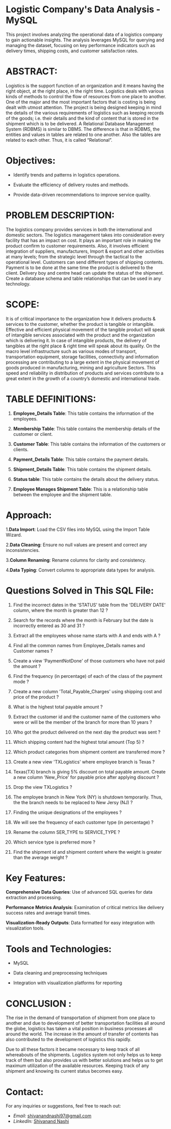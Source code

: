 # Logistic Company's Data Analysis - MySQL

  This project involves analyzing the operational data of a logistics company to gain actionable insights. The analysis leverages MySQL for querying and managing the dataset, focusing on key performance indicators such as delivery times, shipping costs, and customer satisfaction rates.

# ABSTRACT: 
 
  Logistics is the support function of an organization and it means having the right object, at the right place, in the right time. Logistics deals with various kinds of methods to control the flow of resources from one place to another. One of the major and the most important factors that is costing is being dealt with utmost attention. The project is being designed keeping in mind the details of the various requirements of logistics such as keeping records of the goods; i.e. their details and the kind of content that is stored in the shipment which is to be delivered. 
  A Relational Database Management System (RDBMS) is similar to DBMS. The difference is that in RDBMS, the entities and values in tables are related to one another. Also the tables are related to each other. Thus, it is called “Relational”. 

# Objectives:

* Identify trends and patterns in logistics operations.

* Evaluate the efficiency of delivery routes and methods.

* Provide data-driven recommendations to improve service quality.

# PROBLEM DESCRIPTION:

  The logistics company provides services in both the international and domestic sectors. The logistics management takes into consideration every facility that has an impact on cost. It plays an important role in making the product confirm to customer requirements. Also, it involves efficient integration of suppliers, manufacturers, Import & export and other activities at many levels; from the strategic level through the tactical to the operational level. 
  Customers can send different types of shipping contents. Payment is to be done at the same time the product is delivered to the client. Delivery boy and centre head can update the status of the shipment. Create a database schema and table relationships that can be used in any technology. 

# SCOPE:
 
  It is of critical importance to the organization how it delivers products & services to the customer, whether the product is tangible or intangible. Effective and efficient physical movement of the tangible product will speak of intangible services associated with the product and the organization which is delivering it. 
  In case of intangible products, the delivery of tangibles at the right place & right time will speak about its quality. On the macro level infrastructure such as various modes of transport, transportation equipment, storage facilities, connectivity and information processing are contributing to a large extent in the physical movement of goods produced in manufacturing, mining and agriculture Sectors.
  This speed and reliability in distribution of products and services contribute to a great extent in the growth of a country’s domestic and international trade. 

# TABLE DEFINITIONS:

1)	**Employee_Details Table**: 
  This table contains the information of the employees. 

 2) **Membership Table**: 
  This table contains the membership details of the customer or client. 
 
 3)	**Customer Table**: 
    This table contains the information of the customers or clients. 
 
 4)	**Payment_Details Table**: 
    This table contains the payment details.
     
 5)	**Shipment_Details Table**: 
    This table contains the shipment details.
     
 6)	**Status table**: 
    This table contains the details about the delivery status. 
     
 7)	**Employee Manages Shipment Table**: 
    This is a relationship table between the employee and the shipment table.

# Approach:

  1.**Data Import**: Load the CSV files into MySQL using the Import Table Wizard.
  
  2.**Data Cleaning**: Ensure no null values are present and correct any inconsistencies.
  
  3.**Column Renaming**: Rename columns for clarity and consistency.
  
  4.**Data Typing**: Convert columns to appropriate data types for analysis.

# Questions Solved in This SQL File:

1) Find the incorrect dates in the 'STATUS' table from the 'DELIVERY DATE' column, where the month is greater than 12 ?

2) Search for the records where the month is February but the date is incorrectly entered as 30 and 31 ?

3) Extract all the employees whose name starts with A and ends with A ?

4) Find all the common names from Employee_Details names and Customer names ?

5) Create a view 'PaymentNotDone' of those customers who have not paid the amount ?

6) Find the frequency (in percentage) of each of the class of the payment mode ?

7) Create a new column 'Total_Payable_Charges' using shipping cost and price of the product ?

8) What is the highest total payable amount ?

9) Extract the customer id and the customer name  of the customers who were or will be the member of the branch for more than 10 years ?

10) Who got the product delivered on the next day the product was sent ?

11) Which shipping content had the highest total amount (Top 5) ?

12) Which product categories from shipment content are transferred more ?

13) Create a new view 'TXLogistics' where employee branch is Texas ?

14) Texas(TX) branch is giving 5% discount on total payable amount. Create a new column 'New_Price' for payable price after applying discount ?

15) Drop the view TXLogistics ?

16) The employee branch in New York (NY) is shutdown temporarily. Thus, the the branch needs to be replaced to New Jersy (NJ) ?

17) Finding the unique designations of the employees ?

18) We will see the frequency of each customer type (in percentage) ?

19) Rename the column SER_TYPE to SERVICE_TYPE ?

20) Which service type is preferred more ?

21) Find the shipment id and shipment content where the weight is greater than the average weight ?

# Key Features:
  
**Comprehensive Data Queries**: Use of advanced SQL queries for data extraction and processing.
  
**Performance Metrics Analysis**: Examination of critical metrics like delivery success rates and average transit times.

**Visualization-Ready Outputs**: Data formatted for easy integration with visualization tools.

# Tools and Technologies:
 
 * MySQL

 * Data cleaning and preprocessing techniques

 * Integration with visualization platforms for reporting

 
 # CONCLUSION :
 
The rise in the demand of transportation of shipment from one place to another and due to development of better transportation facilities all around the globe, logistics has taken a vital position in business processes all around the world. The increase in the amount of transfer of contents has also contributed to the development of logistics this rapidly. 
 
Due to all these factors it became necessary to keep track of all whereabouts of the shipments. Logistics system not only helps us to keep track of them but also provides us with better solutions and helps us to get maximum utilization of the available resources. Keeping track of any shipment and knowing its current status becomes easy. 

 # Contact:

For any inquiries or suggestions, feel free to reach out:

- *Email:* [shivanandnashi97@gmail.com](mailto:shivanandnashi97@gmail.com)
- *LinkedIn:* [Shivanand Nashi](https://www.linkedin.com/in/shivanand-s-nashi-79579821a)


